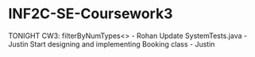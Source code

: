 # INF2C-SE-Coursework3

TONIGHT CW3:
filterByNumTypes<> - Rohan
Update SystemTests.java - Justin
Start designing and implementing Booking class - Justin
